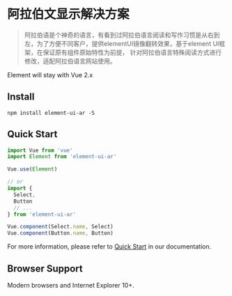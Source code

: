 <!--
 * @Descripttion: 
 * @version: feature-2.1.0
 * @Author: wenzch
 * @Date: 2021-05-10 10:09:19
 * @LastEditors: wenzch
 * @LastEditTime: 2021-06-22 09:27:59
-->

# 阿拉伯文显示解决方案

> 阿拉伯语是个神奇的语言，有看到过阿拉伯语言阅读和写作习惯是从右到左，为了方便不同客户，提供elementUI镜像翻转效果，基于element UI框架，在保证原有组件原始特性为前提， 针对阿拉伯语言特殊阅读方式进行修改，适配阿拉伯语言网站使用。

Element will stay with Vue 2.x 


## Install
```shell
npm install element-ui-ar -S
```

## Quick Start
``` javascript
import Vue from 'vue'
import Element from 'element-ui-ar'

Vue.use(Element)

// or
import {
  Select,
  Button
  // ...
} from 'element-ui-ar'

Vue.component(Select.name, Select)
Vue.component(Button.name, Button)
```
For more information, please refer to [Quick Start](http://element.eleme.io/#/en-US/component/quickstart) in our documentation.

## Browser Support
Modern browsers and Internet Explorer 10+.

